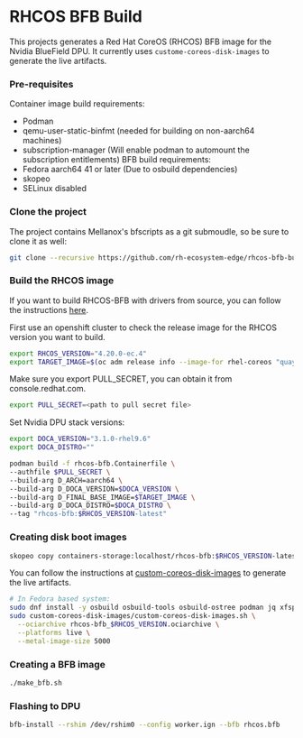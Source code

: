 # RHCOS BFB Build
This projects generates a Red Hat CoreOS (RHCOS) BFB image for the Nvidia BlueField DPU. It currently uses `custome-coreos-disk-images` to generate the live artifacts.

### Pre-requisites
Container image build requirements:
- Podman
- qemu-user-static-binfmt (needed for building on non-aarch64 machines)
- subscription-manager (Will enable podman to automount the subscription entitlements)
BFB build requirements:
- Fedora aarch64 41 or later (Due to osbuild dependencies)
- skopeo
- SELinux disabled


### Clone the project
The project contains Mellanox's bfscripts as a git submoudle, so be sure to clone it as well:
```bash
git clone --recursive https://github.com/rh-ecosystem-edge/rhcos-bfb-builder.git
```

### Build the RHCOS image
If you want to build RHCOS-BFB with drivers from source, you can follow the instructions [here](build-from-source.md).

First use an openshift cluster to check the release image for the RHCOS version you want to build.
```bash
export RHCOS_VERSION="4.20.0-ec.4"
export TARGET_IMAGE=$(oc adm release info --image-for rhel-coreos "quay.io/openshift-release-dev/ocp-release:"$RHCOS_VERSION"-aarch64")
```

Make sure you export PULL_SECRET, you can obtain it from console.redhat.com.
```bash
export PULL_SECRET=<path to pull secret file>
```

Set Nvidia DPU stack versions:
```bash
export DOCA_VERSION="3.1.0-rhel9.6"
export DOCA_DISTRO=""
```

```bash
podman build -f rhcos-bfb.Containerfile \
--authfile $PULL_SECRET \
--build-arg D_ARCH=aarch64 \
--build-arg D_DOCA_VERSION=$DOCA_VERSION \
--build-arg D_FINAL_BASE_IMAGE=$TARGET_IMAGE \
--build-arg D_DOCA_DISTRO=$DOCA_DISTRO \
--tag "rhcos-bfb:$RHCOS_VERSION-latest"
```

### Creating disk boot images
```bash
skopeo copy containers-storage:localhost/rhcos-bfb:$RHCOS_VERSION-latest oci-archive:rhcos-bfb_$RHCOS_VERSION.ociarchive
```

You can follow the instructions at [custom-coreos-disk-images](/custom-coreos-disk-images/README.md) to generate the live artifacts.
```bash
# In Fedora based system:
sudo dnf install -y osbuild osbuild-tools osbuild-ostree podman jq xfsprogs
sudo custom-coreos-disk-images/custom-coreos-disk-images.sh \
  --ociarchive rhcos-bfb_$RHCOS_VERSION.ociarchive \
  --platforms live \
  --metal-image-size 5000
```

### Creating a BFB image
```bash
./make_bfb.sh
```

### Flashing to DPU
```bash
bfb-install --rshim /dev/rshim0 --config worker.ign --bfb rhcos.bfb
```
